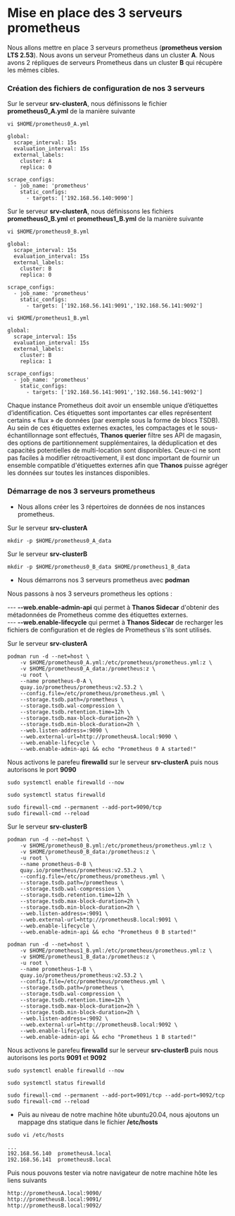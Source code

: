 # Mise en place des 3 serveurs prometheus

Nous allons mettre en place 3 serveurs prometheus (**prometheus version LTS 2.53**). Nous avons un serveur Prometheus dans un cluster **A**. Nous avons 2 répliques de serveurs Prometheus dans un cluster **B** qui récupère les mêmes cibles.

### Création des fichiers de configuration de nos 3 serveurs

Sur le serveur **srv-clusterA**, nous définissons le fichier **prometheus0_A.yml** de la manière suivante

```
vi $HOME/prometheus0_A.yml
```

```
global:
  scrape_interval: 15s
  evaluation_interval: 15s
  external_labels:
    cluster: A
    replica: 0

scrape_configs:
  - job_name: 'prometheus'
    static_configs:
      - targets: ['192.168.56.140:9090']
```

Sur le serveur **srv-clusterA**, nous définissons les fichiers **prometheus0_B.yml** et **prometheus1_B.yml** de la manière suivante

```
vi $HOME/prometheus0_B.yml
```

```
global:
  scrape_interval: 15s
  evaluation_interval: 15s
  external_labels:
    cluster: B
    replica: 0

scrape_configs:
  - job_name: 'prometheus'
    static_configs:
      - targets: ['192.168.56.141:9091','192.168.56.141:9092']
```

```
vi $HOME/prometheus1_B.yml
```

```
global:
  scrape_interval: 15s
  evaluation_interval: 15s
  external_labels:
    cluster: B
    replica: 1

scrape_configs:
  - job_name: 'prometheus'
    static_configs:
      - targets: ['192.168.56.141:9091','192.168.56.141:9092']
```

Chaque instance Prometheus doit avoir un ensemble unique d’étiquettes d’identification. Ces étiquettes sont importantes car elles représentent certains « flux » de données (par exemple sous la forme de blocs TSDB). Au sein de ces étiquettes externes exactes, les compactages et le sous-échantillonnage sont effectués, **Thanos querier** filtre ses API de magasin, des options de partitionnement supplémentaires, la déduplication et des capacités potentielles de multi-location sont disponibles. Ceux-ci ne sont pas faciles à modifier rétroactivement, il est donc important de fournir un ensemble compatible d'étiquettes externes afin que **Thanos** puisse agréger les données sur toutes les instances disponibles.

### Démarrage de nos 3 serveurs prometheus

- Nous allons créer les 3 répertoires de données de nos instances prometheus.

Sur le serveur **srv-clusterA**

```
mkdir -p $HOME/prometheus0_A_data
```

Sur le serveur **srv-clusterB**

```
mkdir -p $HOME/prometheus0_B_data $HOME/prometheus1_B_data
```

- Nous démarrons nos 3 serveurs prometheus avec **podman**

Nous passons à nos 3 serveurs prometheus les options :

--- **--web.enable-admin-api** qui permet à **Thanos Sidecar** d'obtenir des métadonnées de Prometheus comme des étiquettes externes. <br>
--- **--web.enable-lifecycle** qui permet à **Thanos Sidecar** de recharger les fichiers de configuration et de règles de Prometheus s'ils sont utilisés.

Sur le serveur **srv-clusterA**

```
podman run -d --net=host \
    -v $HOME/prometheus0_A.yml:/etc/prometheus/prometheus.yml:z \
    -v $HOME/prometheus0_A_data:/prometheus:z \
    -u root \
    --name prometheus-0-A \
    quay.io/prometheus/prometheus:v2.53.2 \
    --config.file=/etc/prometheus/prometheus.yml \
    --storage.tsdb.path=/prometheus \
    --storage.tsdb.wal-compression \
    --storage.tsdb.retention.time=12h \
    --storage.tsdb.max-block-duration=2h \
    --storage.tsdb.min-block-duration=2h \
    --web.listen-address=:9090 \
    --web.external-url=http://prometheusA.local:9090 \
    --web.enable-lifecycle \
    --web.enable-admin-api && echo "Prometheus 0 A started!"
```

Nous activons le parefeu **firewalld** sur le serveur **srv-clusterA** puis nous autorisons le port **9090**

```
sudo systemctl enable firewalld --now
```

```
sudo systemctl status firewalld
```

```
sudo firewall-cmd --permanent --add-port=9090/tcp
sudo firewall-cmd --reload
```

Sur le serveur **srv-clusterB**

```
podman run -d --net=host \
    -v $HOME/prometheus0_B.yml:/etc/prometheus/prometheus.yml:z \
    -v $HOME/prometheus0_B_data:/prometheus:z \
    -u root \
    --name prometheus-0-B \
    quay.io/prometheus/prometheus:v2.53.2 \
    --config.file=/etc/prometheus/prometheus.yml \
    --storage.tsdb.path=/prometheus \
    --storage.tsdb.wal-compression \
    --storage.tsdb.retention.time=12h \
    --storage.tsdb.max-block-duration=2h \
    --storage.tsdb.min-block-duration=2h \
    --web.listen-address=:9091 \
    --web.external-url=http://prometheusB.local:9091 \
    --web.enable-lifecycle \
    --web.enable-admin-api && echo "Prometheus 0 B started!"
```

```
podman run -d --net=host \
    -v $HOME/prometheus1_B.yml:/etc/prometheus/prometheus.yml:z \
    -v $HOME/prometheus1_B_data:/prometheus:z \
    -u root \
    --name prometheus-1-B \
    quay.io/prometheus/prometheus:v2.53.2 \
    --config.file=/etc/prometheus/prometheus.yml \
    --storage.tsdb.path=/prometheus \
    --storage.tsdb.wal-compression \
    --storage.tsdb.retention.time=12h \
    --storage.tsdb.max-block-duration=2h \
    --storage.tsdb.min-block-duration=2h \
    --web.listen-address=:9092 \
    --web.external-url=http://prometheusB.local:9092 \
    --web.enable-lifecycle \
    --web.enable-admin-api && echo "Prometheus 1 B started!"
```

Nous activons le parefeu **firewalld** sur le serveur **srv-clusterB** puis nous autorisons les ports **9091** et **9092**

```
sudo systemctl enable firewalld --now
```

```
sudo systemctl status firewalld
```

```
sudo firewall-cmd --permanent --add-port=9091/tcp --add-port=9092/tcp
sudo firewall-cmd --reload
```

- Puis au niveau de notre machine hôte ubuntu20.04, nous ajoutons un mappage dns statique dans le fichier **/etc/hosts**

```
sudo vi /etc/hosts
```

```
...
192.168.56.140  prometheusA.local
192.168.56.141  prometheusB.local
```

Puis nous pouvons tester via notre navigateur de notre machine hôte les liens suivants 

```
http://prometheusA.local:9090/
http://prometheusB.local:9091/
http://prometheusB.local:9092/
```